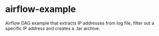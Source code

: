 # airflow-example

Airflow DAG example that extracts IP addresses from log file, filter out a specific IP address and creates a .tar archive.
